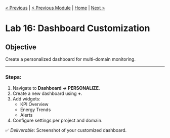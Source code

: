 [< Previous](./15-map-view.md) | [< Previous Module](./../modules/15-fleet-visibility.md) | [Home](../README.md) | [Next >](./17-pgf-upload.md)

# Lab 16: Dashboard Customization
## Objective
Create a personalized dashboard for multi-domain monitoring.

---

### Steps:
1. Navigate to **Dashboard → PERSONALIZE**.
2. Create a new dashboard using **+**.
3. Add widgets:
   - KPI Overview
   - Energy Trends
   - Alerts
4. Configure settings per project and domain.

✅ *Deliverable*: Screenshot of your customized dashboard.